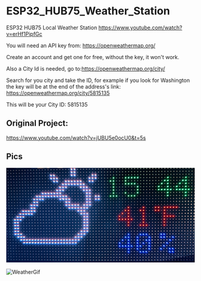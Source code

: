 # ESP32_HUB75_Weather_Station
ESP32 HUB75 Local Weather Station
https://www.youtube.com/watch?v=erHf1PipfGc

You will need an API key from: https://openweathermap.org/

Create an account and get one for free, without the key, it won't work.

Also a City Id is needed, go to:https://openweathermap.org/city/

Search for you city and take the ID, for example if you look for Washington the key will be
at the end of the address's link: https://openweathermap.org/city/5815135

This will be your City ID: 5815135
## 

## Original Project:

https://www.youtube.com/watch?v=jUBU5e0ocU0&t=5s

## Pics

![WetherPic](/images/WeatherPic.jpg)

![WeatherGif](/images/WeatherGif.gif)
